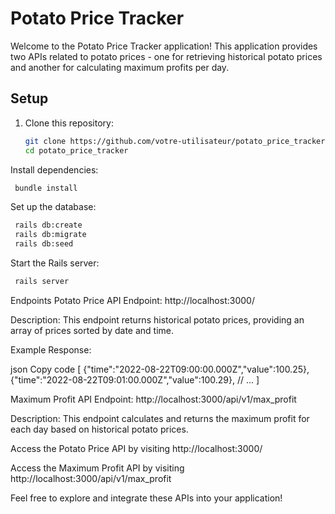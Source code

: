 # Potato Price Tracker

Welcome to the Potato Price Tracker application! This application provides two APIs related to potato prices - one for retrieving historical potato prices and another for calculating maximum profits per day.

## Setup

1. Clone this repository:

   ```bash
   git clone https://github.com/votre-utilisateur/potato_price_tracker.git
   cd potato_price_tracker
Install dependencies:

  ```bash
   bundle install
  ```
Set up the database:

  ```bash
   rails db:create
   rails db:migrate
   rails db:seed
  ```
Start the Rails server:

  ```bash
   rails server
  ```
Endpoints
Potato Price API
Endpoint: http://localhost:3000/

Description: This endpoint returns historical potato prices, providing an array of prices sorted by date and time.

Example Response:

json
Copy code
[
  {"time":"2022-08-22T09:00:00.000Z","value":100.25},
  {"time":"2022-08-22T09:01:00.000Z","value":100.29},
  // ...
]

Maximum Profit API
Endpoint: http://localhost:3000/api/v1/max_profit

Description: This endpoint calculates and returns the maximum profit for each day based on historical potato prices.

Access the Potato Price API by visiting http://localhost:3000/

Access the Maximum Profit API by visiting http://localhost:3000/api/v1/max_profit

Feel free to explore and integrate these APIs into your application!